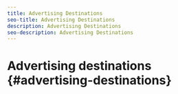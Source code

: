 ```yaml
---
title: Advertising Destinations
seo-title: Advertising Destinations
description: Advertising Destinations
seo-description: Advertising Destinations
---
```


# Advertising destinations {#advertising-destinations}

